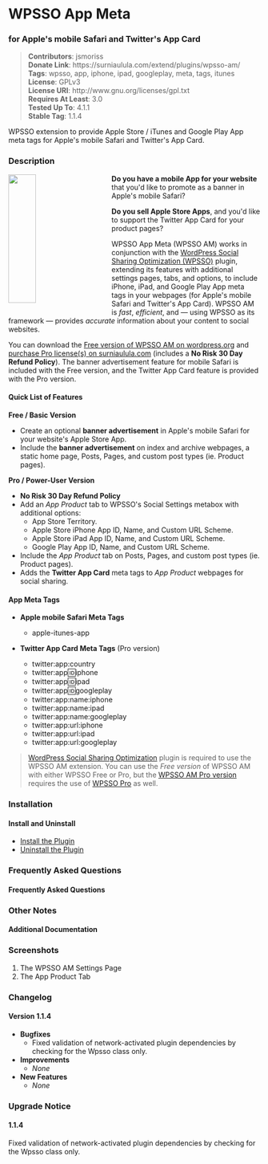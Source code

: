 <h1>WPSSO App Meta</h1><h3>for Apple's mobile Safari and Twitter's App Card</h3>
<blockquote>
<strong>Contributors</strong>: jsmoriss<br/>
<strong>Donate Link</strong>: https://surniaulula.com/extend/plugins/wpsso-am/<br/>
<strong>Tags</strong>: wpsso, app, iphone, ipad, googleplay, meta, tags, itunes<br/>
<strong>License</strong>: GPLv3<br/>
<strong>License URI</strong>: http://www.gnu.org/licenses/gpl.txt<br/>
<strong>Requires At Least</strong>: 3.0<br/>
<strong>Tested Up To</strong>: 4.1.1<br/>
<strong>Stable Tag</strong>: 1.1.4<br/>
</blockquote>

WPSSO extension to provide Apple Store / iTunes and Google Play App meta tags for Apple's mobile Safari and Twitter's App Card.

<h3>Description</h3>

<p><img src="https://ps.w.org/wpsso-am/assets/icon-256x256.png?rev=" width="256" height="256" style="width:33%;min-width:128px;max-width:256px;float:left;margin:0 40px 20px 0;" /><strong>Do you have a mobile App for your website</strong> that you'd like to promote as a banner in Apple's mobile Safari?</p>

<p><strong>Do you sell Apple Store Apps</strong>, and you'd like to support the Twitter App Card for your product pages?</p>

<p>WPSSO App Meta (WPSSO AM) works in conjunction with the <a href="https://wordpress.org/plugins/wpsso/">WordPress Social Sharing Optimization (WPSSO)</a> plugin, extending its features with additional settings pages, tabs, and options, to include iPhone, iPad, and Google Play App meta tags in your webpages (for Apple's mobile Safari and Twitter's App Card). WPSSO AM is <em>fast</em>, <em>efficient</em>, and &mdash; using WPSSO as its framework &mdash; provides <em>accurate</em> information about your content to social websites.</p>

<p>You can download the <a href="https://wordpress.org/plugins/wpsso-am/">Free version of WPSSO AM on wordpress.org</a> and <a href="(http://surniaulula.com/extend/plugins/wpsso-am/">purchase Pro license(s) on surniaulula.com</a> (includes a <strong>No Risk 30 Day Refund Policy</strong>). The banner advertisement feature for mobile Safari is included with the Free version, and the Twitter App Card feature is provided with the Pro version.</p>

<h4>Quick List of Features</h4>

**Free / Basic Version**

* Create an optional **banner advertisement** in Apple's mobile Safari for your website's Apple Store App.
* Include the **banner advertisement** on index and archive webpages, a static home page, Posts, Pages, and custom post types (ie. Product pages).

**Pro / Power-User Version**

* **No Risk 30 Day Refund Policy**
* Add an *App Product* tab to WPSSO's Social Settings metabox with additional options:
	* App Store Territory.
	* Apple Store iPhone App ID, Name, and Custom URL Scheme.
	* Apple Store iPad App ID, Name, and Custom URL Scheme.
	* Google Play App ID, Name, and Custom URL Scheme.
* Include the *App Product* tab on Posts, Pages, and custom post types (ie. Product pages).
* Adds the **Twitter App Card** meta tags to *App Product* webpages for social sharing.

<h4>App Meta Tags</h4>

* **Apple mobile Safari Meta Tags**
	* apple-itunes-app

* **Twitter App Card Meta Tags** (Pro version)
	* twitter:app:country
	* twitter:app:id:iphone
	* twitter:app:id:ipad
	* twitter:app:id:googleplay
	* twitter:app:name:iphone
	* twitter:app:name:ipad
	* twitter:app:name:googleplay
	* twitter:app:url:iphone
	* twitter:app:url:ipad
	* twitter:app:url:googleplay

<blockquote>
<p><a href="https://wordpress.org/plugins/wpsso/">WordPress Social Sharing Optimization</a> plugin is required to use the WPSSO AM extension. You can use the <em>Free version</em> of WPSSO AM with either WPSSO Free or Pro, but the <a href="http://surniaulula.com/extend/plugins/wpsso-am/">WPSSO AM Pro version</a> requires the use of <a href="http://surniaulula.com/extend/plugins/wpsso/">WPSSO Pro</a> as well.</p>
</blockquote>

<h3>Installation</h3>

<h4>Install and Uninstall</h4>

<ul>
	<li><a href="http://surniaulula.com/codex/plugins/wpsso-am/installation/install-the-plugin/">Install the Plugin</a></li>
	<li><a href="http://surniaulula.com/codex/plugins/wpsso-am/installation/uninstall-the-plugin/">Uninstall the Plugin</a></li>
</ul>

<h3>Frequently Asked Questions</h3>

<h4>Frequently Asked Questions</h4>

<h3>Other Notes</h3>

<h4>Additional Documentation</h4>

<h3>Screenshots</h3>

01. The WPSSO AM Settings Page
02. The App Product Tab

<h3>Changelog</h3>

<h4>Version 1.1.4</h4>

* **Bugfixes**
	* Fixed validation of network-activated plugin dependencies by checking for the Wpsso class only.
* **Improvements**
	* *None*
* **New Features**
	* *None*

<h3>Upgrade Notice</h3>

<h4>1.1.4</h4>

Fixed validation of network-activated plugin dependencies by checking for the Wpsso class only.

